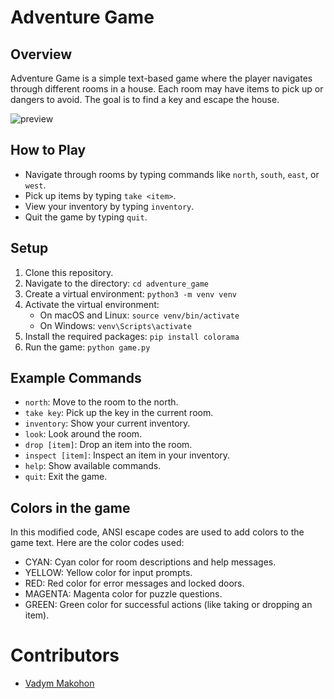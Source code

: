 # Adventure Game

## Overview
Adventure Game is a simple text-based game where the player navigates through different rooms in a house. Each room may have items to pick up or dangers to avoid. The goal is to find a key and escape the house.

![preview](https://github.com/user-attachments/assets/8b39bf24-27ba-4954-9544-f081efcbbce5)

## How to Play
- Navigate through rooms by typing commands like `north`, `south`, `east`, or `west`.
- Pick up items by typing `take <item>`.
- View your inventory by typing `inventory`.
- Quit the game by typing `quit`.

## Setup
1. Clone this repository.
2. Navigate to the directory: `cd adventure_game`
3. Create a virtual environment: `python3 -m venv venv`
4. Activate the virtual environment:
   - On macOS and Linux: `source venv/bin/activate`
   - On Windows: `venv\Scripts\activate`
5. Install the required packages: `pip install colorama`
6. Run the game: `python game.py`

## Example Commands
- `north`: Move to the room to the north.
- `take key`: Pick up the key in the current room.
- `inventory`: Show your current inventory.
- `look`: Look around the room.
- `drop [item]`: Drop an item into the room.
- `inspect [item]`: Inspect an item in your inventory.
- `help`: Show available commands.
- `quit`: Exit the game.

## Colors in the game
In this modified code, ANSI escape codes are used to add colors to the game text. Here are the color codes used:

- CYAN: Cyan color for room descriptions and help messages.
- YELLOW: Yellow color for input prompts.
- RED: Red color for error messages and locked doors.
- MAGENTA: Magenta color for puzzle questions.
- GREEN: Green color for successful actions (like taking or dropping an item). 

# Contributors
- [Vadym Makohon](https://github.com/VadymMakohon)
